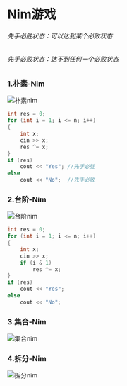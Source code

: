 # Nim游戏

###### *先手必胜状态*：可以达到某个必败状态

###### *先手必败状态*：达不到任何一个必败状态

### 1.朴素-Nim

![朴素nim](https://user-images.githubusercontent.com/95573252/206850131-1af67a1e-77d3-4303-90c5-794eb9f3b41e.png)

```c++
int res = 0;
for (int i = 1; i <= n; i++)
{
    int x;
    cin >> x;
    res ^= x;
}
if (res)
    cout << "Yes"; //先手必胜
else
    cout << "No";  //先手必败
```

### 2.台阶-Nim

![台阶nim](https://user-images.githubusercontent.com/95573252/206850150-bee3d524-5d7f-4c6c-89b0-062d555d2692.png)

```c++
int res = 0;
for (int i = 1; i <= n; i++)
{
    int x;
    cin >> x;
    if (i & 1)
        res ^= x;
}
if (res)
    cout << "Yes";
else
    cout << "No";
```

### 3.集合-Nim

![集合nim](https://user-images.githubusercontent.com/95573252/206850168-f3887e32-dd33-4fe4-a764-5de59d7d999c.png)

### 4.拆分-Nim

![拆分nim](https://user-images.githubusercontent.com/95573252/206850185-976ab657-d8e7-4420-901f-af9f579662b5.png)

